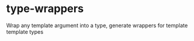# type-wrappers
Wrap any template argument into a type, generate wrappers for template template types
